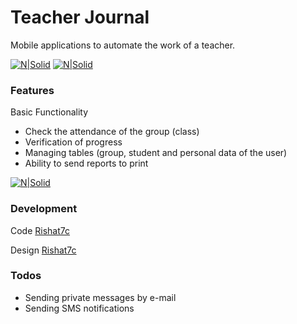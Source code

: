 # Teacher Journal

Mobile applications to automate the work of a teacher.

[![N|Solid](https://pp.userapi.com/c849128/v849128728/2b6ab/zvY7TaraXKk.jpg)](https://github.com/rishat7c)
[![N|Solid](https://pp.userapi.com/c849128/v849128728/2b6bf/n-FvPw8Av2c.jpg)](https://github.com/rishat7c)

### Features

Basic Functionality
 - Check the attendance of the group (class)
 - Verification of progress
 - Managing tables (group, student and personal data of the user)
 - Ability to send reports to print

[![N|Solid](https://pp.userapi.com/c849128/v849128728/2b6b5/kK33slkrKa4.jpg)](https://github.com/rishat7c)

### Development

Code [Rishat7c](https://github.com/Rishat7c)

Design [Rishat7c](https://github.com/Rishat7c)

### Todos

 - Sending private messages by e-mail
 - Sending SMS notifications